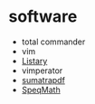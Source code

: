 # software
* total commander
* vim
* [Listary](http://www.listary.com/)
* vimperator
* [sumatrapdf](http://www.sumatrapdfreader.org)
* [SpeqMath](http://www.speqmath.com/)
